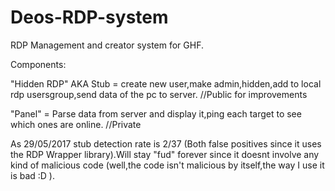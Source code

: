 # Deos-RDP-system

RDP Management and creator system for GHF.

Components:

"Hidden RDP" AKA Stub = create new user,make admin,hidden,add to local rdp usersgroup,send data of the pc to server. //Public for improvements

"Panel" = Parse data from server and display it,ping each target to see which ones are online. //Private

As 29/05/2017 stub detection rate is 2/37 (Both false positives since it uses the RDP Wrapper library).Will stay "fud" forever since it doesnt involve any kind of malicious code (well,the code isn't malicious by itself,the way I use it is bad :D ).
